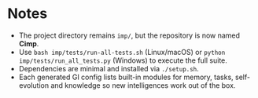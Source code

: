 # Notes

- The project directory remains `imp/`, but the repository is now named **Cimp**.
- Use `bash imp/tests/run-all-tests.sh` (Linux/macOS) or `python imp/tests/run_all_tests.py` (Windows) to execute the full suite.
- Dependencies are minimal and installed via `./setup.sh`.
- Each generated GI config lists built-in modules for memory, tasks,
  self-evolution and knowledge so new intelligences work out of the box.
